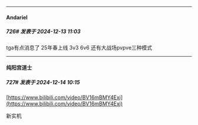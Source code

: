 ﻿
*****

####  Andariel  
##### 726#       发表于 2024-12-13 11:03

tga有点消息了
25年春上线
3v3 6v6 还有大战场pvpve三种模式


*****

####  纯阳宫道士  
##### 727#       发表于 2024-12-14 10:15

[https://www.bilibili.com/video/BV16mBMY4Exi](https://www.bilibili.com/video/BV16mBMY4Exi)

新实机


